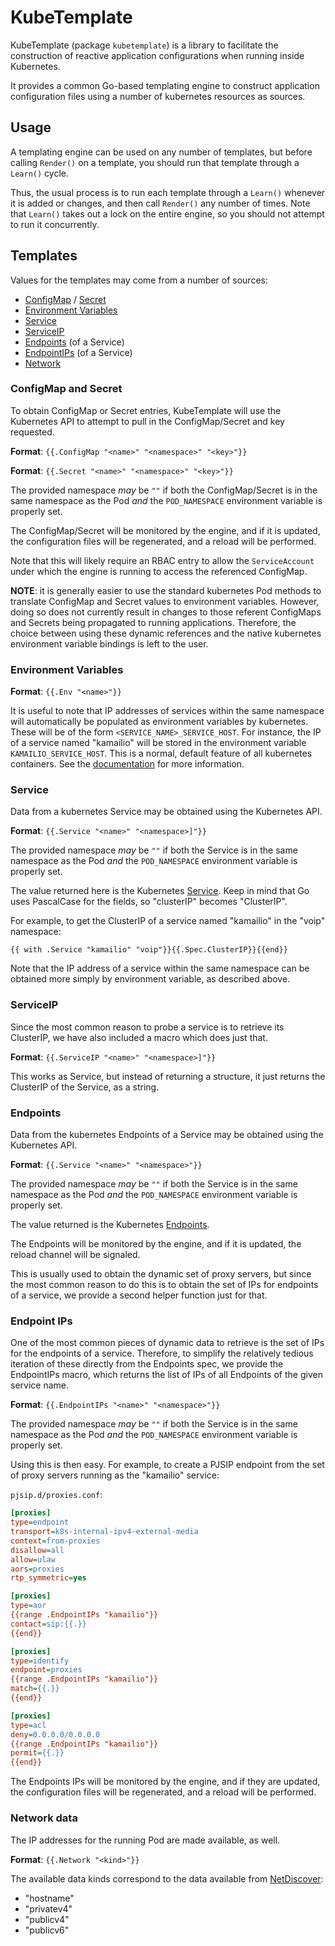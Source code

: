 # KubeTemplate

KubeTemplate (package `kubetemplate`) is a library to facilitate the
construction of reactive application configurations when running inside
Kubernetes.

It provides a common Go-based templating engine to construct application
configuration files using a number of kubernetes resources as sources.

## Usage

A templating engine can be used on any number of templates, but before calling
`Render()` on a template, you should run that template through a `Learn()`
cycle.

Thus, the usual process is to run each template through a `Learn()` whenever it
is added or changes, and then call `Render()` any number of times.
Note that `Learn()` takes out a lock on the entire engine, so you should not
attempt to run it concurrently.

## Templates

Values for the templates may come from a number of sources:

  - [ConfigMap](#configmap-and-secret) / [Secret](#configmap-and-secret)
  - [Environment Variables](#environment-variables)
  - [Service](#service)
  - [ServiceIP](#serviceip)
  - [Endpoints](#endpoints) (of a Service)
  - [EndpointIPs](#endpoint-ips) (of a Service)
  - [Network](#network-data)

### ConfigMap and Secret

To obtain ConfigMap or Secret entries, KubeTemplate will use the Kubernetes API to
attempt to pull in the ConfigMap/Secret and key requested. 

**Format**:  `{{.ConfigMap "<name>" "<namespace>" "<key>"}}` 

**Format**:  `{{.Secret "<name>" "<namespace>" "<key>"}}` 

The provided namespace _may_ be `""` if both the ConfigMap/Secret is in the same
namespace as the Pod _and_ the `POD_NAMESPACE` environment variable is properly
set.

The ConfigMap/Secret will be monitored by the engine, and if it is updated, the
configuration files will be regenerated, and a reload will be performed.

Note that this will likely require an RBAC entry to allow the `ServiceAccount`
under which the engine is running to access the referenced ConfigMap.

**NOTE**: it is generally easier to use the standard kubernetes Pod methods to
translate ConfigMap and Secret values to environment variables.  However, doing
so does not currently result in changes to those referent ConfigMaps and Secrets
being propagated to running applications.  Therefore, the choice between using
these dynamic references and the native kubernetes environment variable bindings
is left to the user.


### Environment Variables

**Format**: `{{.Env "<name>"}}`

It is useful to note that IP addresses of services within the same namespace
will automatically be populated as environment variables by kubernetes.  These
will be of the form `<SERVICE_NAME>_SERVICE_HOST`.  For instance, the IP of a
service named "kamailio" will be stored in the environment variable
`KAMAILIO_SERVICE_HOST`.  This is a normal, default feature of all kubernetes
containers.  See the [documentation](https://kubernetes.io/docs/concepts/services-networking/service/) for more information.

### Service

Data from a kubernetes Service may be obtained using the Kubernetes API.

**Format**: `{{.Service "<name>" "<namespace>]"}}`

The provided namespace _may_ be `""` if both the Service is in the same
namespace as the Pod _and_ the `POD_NAMESPACE` environment variable is properly
set.

The value returned here is the Kubernetes
[Service](https://kubernetes.io/docs/reference/generated/kubernetes-api/v1.10/#service-v1-core).
Keep in mind that Go uses PascalCase for the fields, so "clusterIP" becomes
"ClusterIP".

For example, to get the ClusterIP of a service named "kamailio" in the "voip"
namespace:

`{{ with .Service "kamailio" "voip"}}{{.Spec.ClusterIP}}{{end}}`

Note that the IP address of a service within the same namespace can be obtained
more simply by environment variable, as described above.

### ServiceIP

Since the most common reason to probe a service is to retrieve its ClusterIP, we
have also included a macro which does just that.

**Format**: `{{.ServiceIP "<name>" "<namespace>]"}}`

This works as Service, but instead of returning a structure, it just returns the
ClusterIP of the Service, as a string.


### Endpoints

Data from the kubernetes Endpoints of a Service may be obtained using the
Kubernetes API.

**Format**: `{{.Service "<name>" "<namespace>"}}`

The provided namespace _may_ be `""` if both the Service is in the same
namespace as the Pod _and_ the `POD_NAMESPACE` environment variable is properly
set.

The value returned is the Kubernetes [Endpoints](https://kubernetes.io/docs/reference/generated/kubernetes-api/v1.10/#endpoints-v1-core).

The Endpoints will be monitored by the engine, and if it is updated, the
reload channel will be signaled.

This is usually used to obtain the dynamic set of proxy servers, but since the
most common reason to do this is to obtain the set of IPs for endpoints of a
service, we provide a second helper function just for that.

### Endpoint IPs

One of the most common pieces of dynamic data to retrieve is the set of IPs for
the endpoints of a service.  Therefore, to simplify the relatively tedious
iteration of these directly from the Endpoints spec, we provide the EndpointIPs
macro, which returns the list of IPs of all Endpoints of the given service
name.

**Format**: `{{.EndpointIPs "<name>" "<namespace>"}}`

The provided namespace _may_ be `""` if both the Service is in the same
namespace as the Pod _and_ the `POD_NAMESPACE` environment variable is properly
set.

Using this is then easy.  For example, to create a PJSIP endpoint from the set
of proxy servers running as the "kamailio" service:

`pjsip.d/proxies.conf`:

```ini
[proxies]
type=endpoint
transport=k8s-internal-ipv4-external-media
context=from-proxies
disallow=all
allow=ulaw
aors=proxies
rtp_symmetric=yes

[proxies]
type=aor
{{range .EndpointIPs "kamailio"}}
contact=sip:{{.}}
{{end}}

[proxies]
type=identify
endpoint=proxies
{{range .EndpointIPs "kamailio"}}
match={{.}}
{{end}}

[proxies]
type=acl
deny=0.0.0.0/0.0.0.0
{{range .EndpointIPs "kamailio"}}
permit={{.}}
{{end}}
```

The Endpoints IPs will be monitored by the engine, and if they are updated, the
configuration files will be regenerated, and a reload will be performed.


### Network data

The IP addresses for the running Pod are made available, as well.

**Format**: `{{.Network "<kind>"}}`

The available data kinds correspond to the data available from
[NetDiscover](https://github.com/CyCoreSystems/netdiscover):

  - "hostname"
  - "privatev4"
  - "publicv4"
  - "publicv6"


